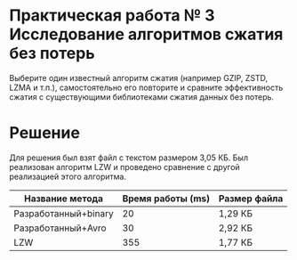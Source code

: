 # Практическая работа № 3 Исследование алгоритмов сжатия без потерь

Выберите один известный алгоритм сжатия (например GZIP, ZSTD, LZMA и т.п.),
самостоятельно его повторите и сравните эффективность сжатия с существующими
библиотеками сжатия данных без потерь.

# Решение

Для решения был взят файл с текстом размером  3,05 КБ.
Был реализован алгоритм LZW и проведено сравнение с другой реализацией этого алгоритма.


| Название метода      | Время работы (ms) | Размер файла |
|----------------------|-------------------|--------------|
| Разработанный+binary | 20                | 1,29 КБ       |
| Разработанный+Avro   | 30                | 2,92 КБ      |
| LZW                  | 355               | 1,77 КБ      |
